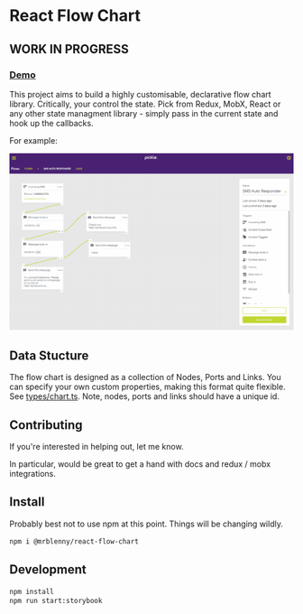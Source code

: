 # React Flow Chart

## WORK IN PROGRESS

### [Demo](https://mrblenny.github.io/react-flow-chart/index.html?selectedKind=With%20Sidebar&selectedStory=default&full=0&addons=1&stories=1&panelRight=0&addonPanel=storybook-addon-viewport%2Faddon-panel)

This project aims to build a highly customisable, declarative flow chart library. Critically, your control the state. Pick from Redux, MobX, React or any other state managment library - simply pass in the current state and hook up the callbacks.

For example:

![demo](./images/demo.gif)

## Data Stucture

The flow chart is designed as a collection of Nodes, Ports and Links. You can specify your own custom properties, making this format quite flexible. See [types/chart.ts](https://github.com/MrBlenny/react-flow-chart/blob/master/src/types/chart.ts). Note, nodes, ports and links should have a unique id.

## Contributing

If you're interested in helping out, let me know. 

In particular, would be great to get a hand with docs and redux / mobx integrations.

## Install

Probably best not to use npm at this point. Things will be changing wildly.

```bash
npm i @mrblenny/react-flow-chart
```

## Development

```bash
npm install
npm run start:storybook
```
